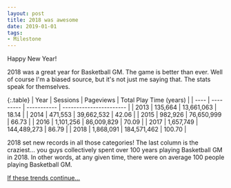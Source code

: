 ```yaml
---
layout: post
title: 2018 was awesome
date: 2019-01-01
tags:
- Milestone
---
```


Happy New Year!

2018 was a great year for Basketball GM. The game is better than ever. Well of course I'm a biased source, but it's not just me saying that. The stats speak for themselves.

{:.table}
| Year | Sessions  | Pageviews   | Total Play Time (years) |
| ---- | --------- | ----------- | ----------------------- |
| 2013 | 135,664   | 13,661,063  | 18.14                   |
| 2014 | 471,553   | 39,662,532  | 42.06                   |
| 2015 | 982,926   | 76,650,999  | 66.73                   |
| 2016 | 1,101,256 | 86,009,829  | 70.09                   |
| 2017 | 1,657,749 | 144,489,273 | 86.79                   |
| 2018 | 1,868,091 | 184,571,462 | 100.70                  |

2018 set new records in all those categories! The last column is the craziest... you guys collectively spent over 100 years playing Basketball GM in 2018. In other words, at any given time, there were on average 100 people playing Basketball GM.

[If these trends continue...](https://www.youtube.com/watch?v=e6LOWKVq5sQ)
